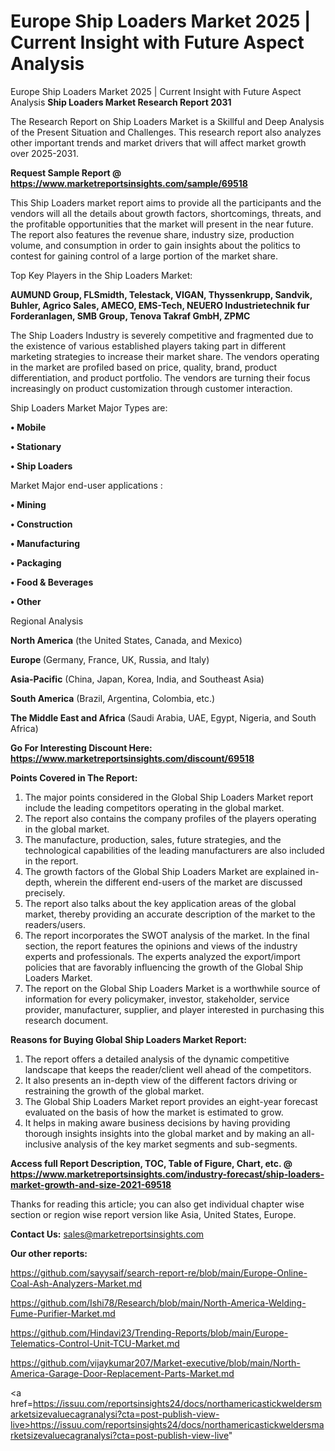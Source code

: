 # Europe Ship Loaders Market 2025 | Current Insight with Future Aspect Analysis
 Europe Ship Loaders Market 2025 | Current Insight with Future Aspect Analysis
<strong>Ship Loaders Market Research Report 2031</strong>

The Research Report on Ship Loaders Market is a Skillful and Deep Analysis of the Present Situation and Challenges. This research report also analyzes other important trends and market drivers that will affect market growth over 2025-2031.

<strong>Request Sample Report @ <a href=https://www.marketreportsinsights.com/sample/69518>https://www.marketreportsinsights.com/sample/69518</a></strong>

This Ship Loaders market report aims to provide all the participants and the vendors will all the details about growth factors, shortcomings, threats, and the profitable opportunities that the market will present in the near future. The report also features the revenue share, industry size, production volume, and consumption in order to gain insights about the politics to contest for gaining control of a large portion of the market share.

Top Key Players in the Ship Loaders Market:

<strong>AUMUND Group, FLSmidth, Telestack, VIGAN, Thyssenkrupp, Sandvik, Buhler, Agrico Sales, AMECO, EMS-Tech, NEUERO Industrietechnik fur Forderanlagen, SMB Group, Tenova Takraf GmbH, ZPMC</strong>

The Ship Loaders Industry is severely competitive and fragmented due to the existence of various established players taking part in different marketing strategies to increase their market share. The vendors operating in the market are profiled based on price, quality, brand, product differentiation, and product portfolio. The vendors are turning their focus increasingly on product customization through customer interaction.

Ship Loaders Market Major Types are:

<strong>• Mobile

• Stationary

• Ship Loaders</strong>

Market Major end-user applications :

<strong>• Mining

• Construction

• Manufacturing

• Packaging

• Food & Beverages

• Other</strong>

Regional Analysis

</u><strong><b>North America</b></strong> (the United States, Canada, and Mexico)

<strong><b>Europe </b></strong>(Germany, France, UK, Russia, and Italy)

<strong><b>Asia-Pacific</b></strong> (China, Japan, Korea, India, and Southeast Asia)

<strong><b>South America</b></strong> (Brazil, Argentina, Colombia, etc.)

<strong><b>The Middle East and Africa</b></strong> (Saudi Arabia, UAE, Egypt, Nigeria, and South Africa)

<strong>Go For Interesting Discount Here: <a href=https://www.marketreportsinsights.com/discount/69518>https://www.marketreportsinsights.com/discount/69518</a></strong>

<strong>Points Covered in The Report:</strong>
<ol>
  <li>The major points considered in the Global Ship Loaders Market report include the leading competitors operating in the global market.</li>
  <li>The report also contains the company profiles of the players operating in the global market.</li>
  <li>The manufacture, production, sales, future strategies, and the technological capabilities of the leading manufacturers are also included in the report.</li>
  <li>The growth factors of the Global Ship Loaders Market are explained in-depth, wherein the different end-users of the market are discussed precisely.</li>
  <li>The report also talks about the key application areas of the global market, thereby providing an accurate description of the market to the readers/users.</li>
  <li>The report incorporates the SWOT analysis of the market. In the final section, the report features the opinions and views of the industry experts and professionals. The experts analyzed the export/import policies that are favorably influencing the growth of the Global Ship Loaders Market.</li>
  <li>The report on the Global Ship Loaders Market is a worthwhile source of information for every policymaker, investor, stakeholder, service provider, manufacturer, supplier, and player interested in purchasing this research document.</li>
</ol>
<strong>Reasons for Buying Global Ship Loaders Market Report:</strong>

<ol>
  <li>The report offers a detailed analysis of the dynamic competitive landscape that keeps the reader/client well ahead of the competitors.</li>
  <li>It also presents an in-depth view of the different factors driving or restraining the growth of the global market.</li>
  <li>The Global Ship Loaders Market report provides an eight-year forecast evaluated on the basis of how the market is estimated to grow.</li>
  <li>It helps in making aware business decisions by having providing thorough insights insights into the global market and by making an all-inclusive analysis of the key market segments and sub-segments.</li>
</ol>
<strong>Access full Report Description, TOC, Table of Figure, Chart, etc. @ <a href=https://www.marketreportsinsights.com/industry-forecast/ship-loaders-market-growth-and-size-2021-69518>https://www.marketreportsinsights.com/industry-forecast/ship-loaders-market-growth-and-size-2021-69518</a></strong>


Thanks for reading this article; you can also get individual chapter wise section or region wise report version like Asia, United States, Europe.

<strong>Contact Us:</strong>
sales@marketreportsinsights.com

<strong>Our other reports:</strong>

<a href=https://github.com/sayysaif/search-report-re/blob/main/Europe-Online-Coal-Ash-Analyzers-Market.md>https://github.com/sayysaif/search-report-re/blob/main/Europe-Online-Coal-Ash-Analyzers-Market.md</a>

<a href=https://github.com/Ishi78/Research/blob/main/North-America-Welding-Fume-Purifier-Market.md>https://github.com/Ishi78/Research/blob/main/North-America-Welding-Fume-Purifier-Market.md</a>

<a href=https://github.com/Hindavi23/Trending-Reports/blob/main/Europe-Telematics-Control-Unit-TCU-Market.md>https://github.com/Hindavi23/Trending-Reports/blob/main/Europe-Telematics-Control-Unit-TCU-Market.md</a>

<a href=https://github.com/vijaykumar207/Market-executive/blob/main/North-America-Garage-Door-Replacement-Parts-Market.md>https://github.com/vijaykumar207/Market-executive/blob/main/North-America-Garage-Door-Replacement-Parts-Market.md</a>

<a href=https://issuu.com/reportsinsights24/docs/northamericastickweldersmarketsizevaluecagranalysi?cta=post-publish-view-live>https://issuu.com/reportsinsights24/docs/northamericastickweldersmarketsizevaluecagranalysi?cta=post-publish-view-live</a>"
